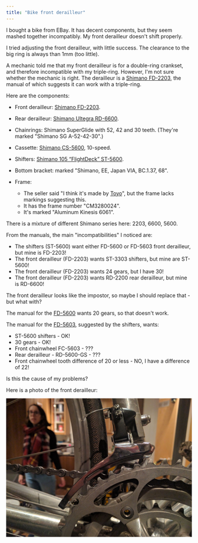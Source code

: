 ```yaml
---
title: "Bike front derailleur"
---
```


I bought a bike from EBay. It has decent components, but they seem mashed together incompatibly. My front derailleur doesn't shift properly.

I tried adjusting the front derailleur, with little success. The clearance to the big ring is always than 1mm (too little).

A mechanic told me that my front derailleur is for a double-ring crankset, and therefore incompatible with my triple-ring. However, I'm not sure whether the mechanic is right. The derailleur is a [Shimano FD-2203](http://si.shimano.com/#models/1961), the manual of which suggests it can work with a triple-ring.

Here are the components:

* Front derailleur: [Shimano FD-2203](http://si.shimano.com/#models/1961).
* Rear derailleur: [Shimano Ultegra RD-6600](http://si.shimano.com/#models/1706).
* Chainrings: Shimano SuperGlide with 52, 42 and 30 teeth. (They're marked "Shimano SG A-52-42-30".)
* Cassette: [Shimano CS-5600](http://si.shimano.com/#models/1749), 10-speed.
* Shifters: [Shimano 105 “FlightDeck” ST-5600](http://si.shimano.com/#models/1887).
* Bottom bracket: marked "Shimano, EE, Japan VIA, BC.1.37, 68".
* Frame:

  * The seller said "I think it's made by [Toyo](http://toyoframe.com/en/)", but the frame lacks markings suggesting this.
  * It has the frame number "CM3280024".
  * It's marked "Aluminum Kinesis 6061".

There is a mixture of different Shimano series here: 2203, 6600, 5600.

From the manuals, the main "incompatibilities" I noticed are:

* The shifters (ST-5600) want either FD-5600 or FD-5603 front derailleur, but mine is FD-2203!
* The front derailleur (FD-2203) wants ST-3303 shifters, but mine are ST-5600!
* The front derailleur (FD-2203) wants 24 gears, but I have 30!
* The front derailleur (FD-2203) wants RD-2200 rear derailleur, but mine is RD-6600!

The front derailleur looks like the impostor, so maybe I should replace that - but what with?

The manual for the [FD-5600](http://si.shimano.com/#models/1765) wants 20 gears, so that doesn't work.

The manual for the [FD-5603](http://si.shimano.com/#models/1766), suggested by the shifters, wants:

* ST-5600 shifters - OK!
* 30 gears - OK!
* Front chainwheel FC-5603 - ???
* Rear derailleur - RD-5600-GS - ???
* Front chainwheel tooth difference of 20 or less - NO, I have a difference of 22!

Is this the cause of my problems?

Here is a photo of the front derailleur:

![front derailleur](/bike/front_derailleur.jpg)
